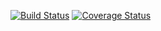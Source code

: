 [![Build Status](https://travis-ci.org/collin5/bucketlist.svg?branch=master)](https://travis-ci.org/collin5/bucketlist)
[![Coverage Status](https://coveralls.io/repos/github/collin5/bucketlist/badge.svg?branch=development)](https://coveralls.io/github/collin5/bucketlist?branch=development)
